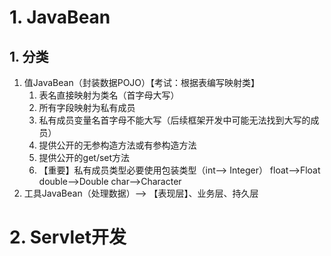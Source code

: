 # 1. JavaBean
## 1. 分类
1. 值JavaBean（封装数据POJO）【考试：根据表编写映射类】
	1. 表名直接映射为类名（首字母大写）
	2. 所有字段映射为私有成员
	3. 私有成员变量名首字母不能大写（后续框架开发中可能无法找到大写的成员）
	4. 提供公开的无参构造方法或有参构造方法
	5. 提供公开的get/set方法
	6. 【重要】私有成员类型必要使用包装类型（int--> Integer）
		float-->Float  double-->Double char-->Character
2. 工具JavaBean（处理数据）--> 【表现层】、业务层、持久层

# 2. Servlet开发

